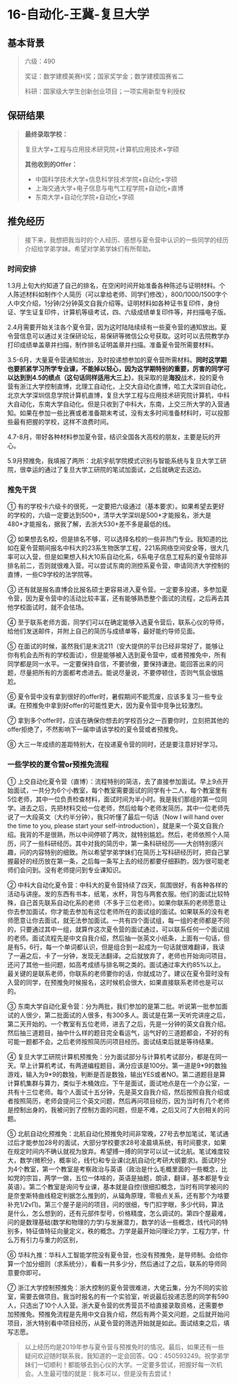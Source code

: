 # 16-自动化-王冀-复旦大学



## 基本背景

> 六级：490
>
> 奖证：数学建模美赛H奖；国家奖学金；数学建模国赛省二
>
> 科研：国家级大学生创新创业项目；一项实用新型专利授权

## 保研结果

> **最终录取学校：**
>
> 复旦大学+工程与应用技术研究院+计算机应用技术+学硕
>
> **其他收到的Offer：**
>
> * 中国科学技术大学+信息科学技术学院+自动化+学硕
> * 上海交通大学+电子信息与电气工程学院+自动化+直博
> * 东南大学+自动化学院+自动化+学硕

## 推免经历

> 接下来，我想把我当时的个人经历、感想与夏令营中认识的一些同学的经历介绍给学弟学妹。希望对学弟学妹们有所帮助。

### 时间安排

1.3月上旬大约知道了自己的排名，在空闲时间开始准备各种陈述与证明材料。个人陈述材料如制作个人简历（可以拿给老师、同学们修改），800/1000/1500字个人中文介绍，1分钟/2分钟英文自我介绍等。证明材料如各种证书复印件，身份证、学生证复印件，计算机等级考试，四、六级成绩单复印件等，并扫描电子版。

2.4月需要开始关注各个夏令营，因为这时陆陆续续有一些夏令营的通知放出。夏令营信息可以通过关注保研论坛，易保研等微信公众号获取。这时可以去院教学办打印成绩单盖章并扫描，制作排名证明盖章并扫描。准备夏令营所需要材料。

3.5-6月，大量夏令营通知放出，及时投递想参加的夏令营所需材料。**同时这学期也要抓紧学习所学专业课，不能掉以轻心，因为这学期特别的重要，厉害的同学可以达到到4.5的绩点（这句话同样适用大三上）**。我采取的是**海投**战术，投的夏令营有浙江大学控制直博，北理工自动化，上交大自动化直博，哈工大深圳自动化，北京大学深圳信息学院计算机直博，复旦大学工程与应用技术研究院计算机，中科大自动化，东南大学自动化。但是只收到了中科大，东南，上交三所大学的入营通知。如果在参加一些比赛或者准备期末考试，没有太多时间准备材料时，可以投那些最有把握的学校，这样不浪费时间。

4.7-8月，带好各种材料参加夏令营，结识全国各大高校的朋友，主要是玩的开心。

5.9月预推免，我填报了两所：北航宇航学院模式识别与智能系统与复旦大学工研院，很幸运的通过了复旦大学工研院的笔试加面试，之后就确定去这边。

### 推免干货

①	有的学校卡六级卡的很死，一定要把六级通过（基本要求）。如果希望去更好的学校的，六级一定要达到500+，清华大学深圳是500+才能报名，浙大是480+才能报名，据我了解，去浙大530+差不多是最低的线。

②	如果想去名校，但是排名不够，可以选择名校的一些非热门专业。我知道的比如在夏令营期间报名中科大的23系生物医学工程，221系网络空间安全等，很大几率可以入营，但是如果想入科大10系自动化系，6系电子信息工程系的夏令营除非排名前二，否则就很难入营。可以尝试东南的测控系夏令营，申请同济大学控制的直博，一些C9学校的法学院等。

③	还有就是报名直博会比报名硕士更容易进入夏令营。一定要多投递，多参加夏令营，因为夏令营中的活动比较丰富，还有能够熟悉整个面试的流程，之后再去其他学校面试时，就不会怯场。

④	至于联系老师方面，同学们可以在确定能够入选夏令营后，联系心仪的导师，给他们发送邮件，并附上自己的简历与成绩单等，最好能约导师见面。

⑤	在面试的时候，虽然我们是末流211（安大提供的平台已经非常好了，能够让你有机会去所有的学校面试），但是能够被入选到夏令营中，或者预推免中，所有同学都是同一水平。一定要保持自信，不要骄傲，要保持谦逊。能回答出来的问题，尽量把所有的方面都考虑进去。能说尽量说，不要停顿住，否则气氛会很尴尬。

⑥	夏令营中没有拿到很好的offer时，暑假期间不能荒废，应该多复习一些专业课。在预推免中拿到好offer的可能性更大，因为夏令营中竞争比较激烈。

⑦	拿到多个offer时，应该在确保你想去的学校百分之一百要你时，立刻把其他的offer拒绝了，不然影响下一届申请该学校的夏令营或者预推免。

⑧	大三一年成绩的差距特别大，在投递夏令营的同时，还是要注意好好学习。

### 一些学校的夏令营or预推免流程

①	上交自动化夏令营（直博）：流程特别的简洁，去了直接参加面试。早上9点开始面试，一共分为6个小教室，每个教室需要面试的同学有十二人，每个教室里有5位老师，其中一位负责检查材料，面试时间为半小时。我是我们那组的第一位同学。进去之后，先把材料交给一位老师，然后给每个老师发简历。其中一位老师先说了一大段英文（大约半分钟），我只听懂了最后一句话（Now I will hand over the time to you, please start your self-introduction），就是来一个英文自我介绍。我背的不是很熟，所以中间停顿了两次，就特别尴尬。然后，老师依照个人简历，问了一些科研经历。其中对我的简历中，第一条科研经历——大创特别感兴趣，问的内容特别的细致。所以希望学弟学妹们在简历上写科研经历时，把自己掌握最好的经历放在第一条，之后每一条写上去的经历都要仔细斟酌，因为很可能老师们会问到。没有老师提问到专业课知识。

②	中科大自动化夏令营：中科大的夏令营持续了四天，氛围很好，有各种各样的活动与讲座。发的东西有书本，纸笔，水杯，背包与两套衣服。他们的面试比较特殊，自己首先联系自动化系的老师（不多于三位老师）。如果你联系的老师愿意让你去参加面试，你才能去参加有这位老师所在的面试组的面试。如果联系的没有老师愿意让你去面试，就无法参加面试。一共有四个面试组，每一组的老师都是不同的，只要通过其中一组，就算作这次夏令营的面试通过，可以联系任何一个面试组的老师。面试流程先是中文自我介绍，然后抽一张英文小纸条，上面有一句话，但是有5，6行，每一个单词都认识，但是组合到一起成为一句话就很难翻译，我读了一遍之后，卡了一分钟，发现无法翻译。之后就放弃了，老师也开始询问项目，还问了其他一些问题，如高考成绩与排名啊之类的。面试通过率大约85%以上。最关键的是联系老师，你联系的老师要你的话，你就成功了。建议在夏令营时没有入营的同学，在预推免时候报名，这时候机会很大，如果直接联系老师也是可以的。

③	东南大学自动化夏令营：分为两批，我们参加的是第二批。听说第一批参加面试的人很少，第二批面试的人很多，有300多人。面试是在第一天听完讲座之后，第二天开始的。一个教室有五位老师，进去了之后，先是一分钟的英文自我介绍。然后抽三道题目，抽中什么样的题目完全看运气，运气好的三道题都会，不好的有可能一题都不会。之后老师按照简历问项目经历。面试结束后就是等待结果。

④	复旦大学工研院计算机预推免：分为面试部分与计算机考试部分，都是在同一天。早上计算机考试，有两道编程题目，满分应该是100分。第一道是9\*9的数独游戏，输入为9\*9的数独，判断是否是数独，输出YES或者NO。第二道题目是算计算机集群与算力，类似于木桶效应。下午是面试，面试地点是在一个办公室，一共有十三位老师。每个人面试十五分钟，先是英文自我介绍，然后按照自我介绍或者按照简历，老师会提问三个英文问题，然后再问项目经历，因为当时有几个老师是控制出身的，我被问到了控制方面的问题，但是不难，之后又问了大创相关的问题。

⑤	北航自动化预推免：北航自动化预推免时间非常晚，27号去参加笔试，笔试通过后才能参加28号的面试，大部分学校要求28号凌晨填系统，有时间要求，如果在规定时间内不确认就视为放弃。希望搏一搏的同学可以试一试北航。笔试难度较大，数学(微积分，概率论，线代)和专业课(北航自动化考研大纲要求)。面试时分为4个教室，第一个教室是考察政治与英语（政治是什么毛概里面的一些概念，比如党的宗旨，两学一做，五位一体啥的，英语是抽题，朗读，翻译，基本都是专业英语）。第二个教室是询问专业课，基本就是自控(很细扣概念，当时有同学被问的是奈奎斯特曲线稳定判据怎么推到的，从辐角原理，零极点关系，还有那个为啥要补充1/2v∏)。第三个屋子是问的项目，问的很细，专门扣字眼，多少代码，算法是什么，怎么想到的，还有元部件型号，价格精度，怎么调试的。第四个屋最难，问的是数理基础(数学和物理的力学)与发展潜力，数学的话一些概念，线代问的特别多，特征值特征向量定义，秩的概念。力学是最开始问理论力学，工程力学，什么万有引力与重力的区别，

⑥	华科九推：华科人工智能学院没有夏令营，也没有预推免，是导师制。会给你算一个加分细则（求系统分），看看一共多少分，然后通过了之后，联系的导师同意要你即可。

⑦	浙江大学控制预推免：浙大控制的夏令营很难进，大佬云集，分为不同的实验室，需要去做项目。我当时报名的有一个实验室，听说最后投递志愿的同学有590人，只选出了10个人入营。浙大夏令营的优秀营员不给直接录取资格，还需要参加预推免。预推免流程是先用中文自我介绍，然后有两个英文问题，之后就开始问项目，浙大特别看中项目经历，从夏令营的筛选开始就是如此。面试结束之后，填写志愿。

> 以上经历均是2019年参与夏令营与预推免时的情况。最后，如果还有一些疑问欢迎随时联系我，我知道的一定会回答。QQ：450593249。祝学弟学妹们一切顺利！都能够去到心仪的大学。一定要多尝试，把握好每一次机会。人生最可惜的就是：我本可以，但是没有去尝试！

